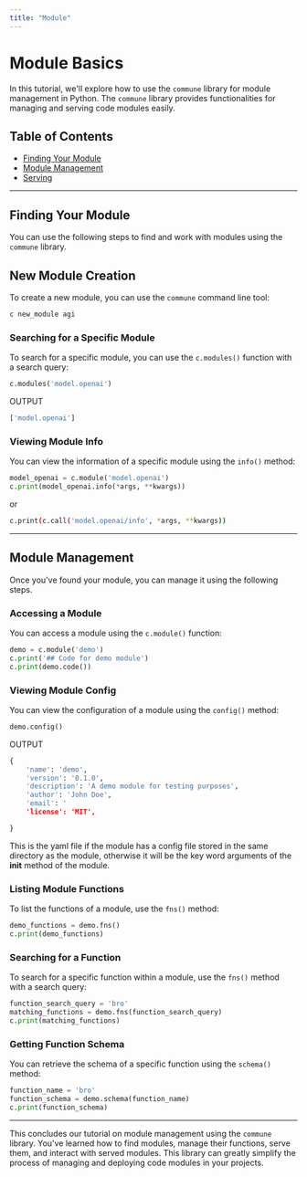 ```yaml
---
title: "Module"
---
```

# Module Basics

In this tutorial, we'll explore how to use the `commune` library for module management in Python. The `commune` library provides functionalities for managing and serving code modules easily.

## Table of Contents
- [Finding Your Module](#finding-your-module)
- [Module Management](#module-management)
- [Serving](#serving)

---

## Finding Your Module

You can use the following steps to find and work with modules using the `commune` library.

## New Module Creation
To create a new module, you can use the `commune` command line tool:

```bash
c new_module agi
```

### Searching for a Specific Module
To search for a specific module, you can use the `c.modules()` function with a search query:

```python
c.modules('model.openai')
```
OUTPUT
```python
['model.openai']
```

### Viewing Module Info
You can view the information of a specific module using the `info()` method:

```python
model_openai = c.module('model.openai')
c.print(model_openai.info(*args, **kwargs))
```
or 
```bash
c.print(c.call('model.openai/info', *args, **kwargs))
```


---

## Module Management

Once you've found your module, you can manage it using the following steps.

### Accessing a Module
You can access a module using the `c.module()` function:

```python
demo = c.module('demo')
c.print('## Code for demo module')
c.print(demo.code())
```

### Viewing Module Config
You can view the configuration of a module using the `config()` method:

```python
demo.config()
```

OUTPUT
```python
{
    'name': 'demo',
    'version': '0.1.0',
    'description': 'A demo module for testing purposes',
    'author': 'John Doe',
    'email': '
    'license': 'MIT',

}
```

This is the yaml file if the module has a config file stored in the same directory as the module, otherwise it will be the key word arguments of the __init__ method of the module.


### Listing Module Functions
To list the functions of a module, use the `fns()` method:

```python
demo_functions = demo.fns()
c.print(demo_functions)
```

### Searching for a Function
To search for a specific function within a module, use the `fns()` method with a search query:

```python
function_search_query = 'bro'
matching_functions = demo.fns(function_search_query)
c.print(matching_functions)
```

### Getting Function Schema
You can retrieve the schema of a specific function using the `schema()` method:

```python
function_name = 'bro'
function_schema = demo.schema(function_name)
c.print(function_schema)
```
---

This concludes our tutorial on module management using the `commune` library. You've learned how to find modules, manage their functions, serve them, and interact with served modules. This library can greatly simplify the process of managing and deploying code modules in your projects.
